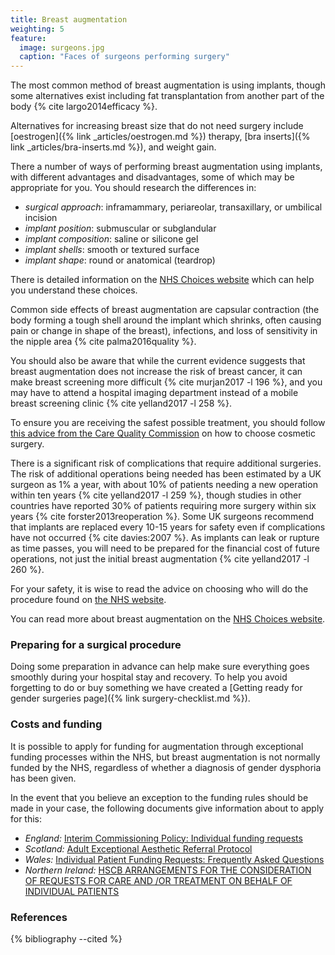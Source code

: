 ```yaml
---
title: Breast augmentation
weighting: 5
feature:
  image: surgeons.jpg
  caption: "Faces of surgeons performing surgery"
---
```


The most common method of breast augmentation is using implants, though some alternatives exist including fat transplantation from another part of the body {% cite largo2014efficacy %}.

Alternatives for increasing breast size that do not need surgery include [oestrogen]({% link _articles/oestrogen.md %}) therapy, [bra inserts]({% link _articles/bra-inserts.md %}), and weight gain.

There a number of ways of performing breast augmentation using implants, with different advantages and disadvantages, some of which may be appropriate for you. You should research the differences in:

- *surgical approach*: inframammary, periareolar, transaxillary, or umbilical incision
- *implant position*: submuscular or subglandular
- *implant composition*: saline or silicone gel
- *implant shells*: smooth or textured surface 
- *implant shape*: round or anatomical (teardrop) 

There is detailed information on the [NHS Choices website](http://www.nhs.uk/Conditions/cosmetic-treatments-guide/Pages/breast-enlargement.aspx) which can help you understand these choices.

Common side effects of breast augmentation are capsular contraction (the body forming a tough shell around the implant which shrinks, often causing pain or change in shape of the breast), infections, and loss of sensitivity in the nipple area {% cite palma2016quality %}.

You should also be aware that while the current evidence suggests that breast augmentation does not increase the risk of breast cancer, it can make breast screening more difficult {% cite murjan2017 -l 196 %}, and you may have to attend a hospital imaging department instead of a mobile breast screening clinic {% cite yelland2017 -l 258 %}.

To ensure you are receiving the safest possible treatment, you should follow [this advice from the Care Quality Commission](http://www.cqc.org.uk/help-advice/help-choosing-care-services/choosing-cosmetic-surgery) on how to choose cosmetic surgery.

There is a significant risk of complications that require additional surgeries. The risk of additional operations being needed has been estimated by a UK surgeon as 1% a year, with about 10% of patients needing a new operation within ten years {% cite yelland2017 -l 259 %}, though studies in other countries have reported 30% of patients requiring more surgery within six years {% cite forster2013reoperation %}. Some UK surgeons recommend that implants are replaced every 10-15 years for safety even if complications have not occurred {% cite davies:2007 %}. As implants can leak or rupture as time passes, you will need to be prepared for the financial cost of future operations, not just the initial breast augmentation {% cite yelland2017 -l 260 %}.

For your safety, it is wise to read the advice on choosing who will do the procedure found on [the NHS website](https://www.nhs.uk/conditions/cosmetic-procedures/choosing-who-will-do-your-procedure/).

You can read more about breast augmentation on the [NHS Choices website](http://www.nhs.uk/Conditions/cosmetic-treatments-guide/Pages/breast-enlargement.aspx).

### Preparing for a surgical procedure

Doing some preparation in advance can help make sure everything goes smoothly during your hospital stay and recovery. To help you avoid forgetting to do or buy something we have created a [Getting ready for gender surgeries page]({% link surgery-checklist.md %}).

### Costs and funding

It is possible to apply for funding for augmentation through exceptional funding processes within the NHS, but breast augmentation is not normally funded by the NHS, regardless of whether a diagnosis of gender dysphoria has been given.

In the event that you believe an exception to the funding rules should be made in your case, the following documents give information about to apply for this:

- *England:* [Interim Commissioning Policy: Individual funding requests](https://www.england.nhs.uk/commissioning/wp-content/uploads/sites/12/2016/08/cp-03.pdf)
- *Scotland:* [Adult Exceptional Aesthetic Referral Protocol](http://www.sehd.scot.nhs.uk/mels/CEL2011_27.pdf)
- *Wales:* [Individual Patient Funding Requests: Frequently Asked Questions](http://www.wales.nhs.uk/sitesplus/863/page/55331)
- *Northern Ireland:* [HSCB ARRANGEMENTS FOR THE CONSIDERATION OF REQUESTS FOR CARE AND /OR TREATMENT ON BEHALF OF INDIVIDUAL PATIENTS](http://www.hscbusiness.hscni.net/pdf/Protocol_ECR_and__IFR_arrangements.pdf) 

### References

{% bibliography --cited %}